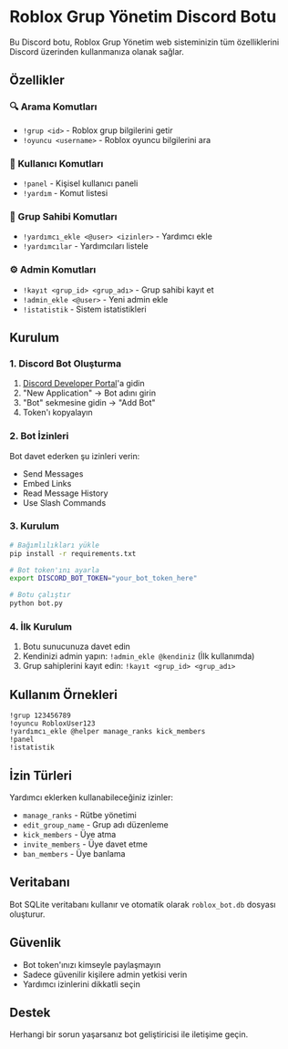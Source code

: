 
# Roblox Grup Yönetim Discord Botu

Bu Discord botu, Roblox Grup Yönetim web sisteminizin tüm özelliklerini Discord üzerinden kullanmanıza olanak sağlar.

## Özellikler

### 🔍 Arama Komutları
- `!grup <id>` - Roblox grup bilgilerini getir
- `!oyuncu <username>` - Roblox oyuncu bilgilerini ara

### 👤 Kullanıcı Komutları
- `!panel` - Kişisel kullanıcı paneli
- `!yardım` - Komut listesi

### 👑 Grup Sahibi Komutları
- `!yardımcı_ekle <@user> <izinler>` - Yardımcı ekle
- `!yardımcılar` - Yardımcıları listele

### ⚙️ Admin Komutları
- `!kayıt <grup_id> <grup_adı>` - Grup sahibi kayıt et
- `!admin_ekle <@user>` - Yeni admin ekle
- `!istatistik` - Sistem istatistikleri

## Kurulum

### 1. Discord Bot Oluşturma
1. [Discord Developer Portal](https://discord.com/developers/applications)'a gidin
2. "New Application" → Bot adını girin
3. "Bot" sekmesine gidin → "Add Bot"
4. Token'ı kopyalayın

### 2. Bot İzinleri
Bot davet ederken şu izinleri verin:
- Send Messages
- Embed Links
- Read Message History
- Use Slash Commands

### 3. Kurulum
```bash
# Bağımlılıkları yükle
pip install -r requirements.txt

# Bot token'ını ayarla
export DISCORD_BOT_TOKEN="your_bot_token_here"

# Botu çalıştır
python bot.py
```

### 4. İlk Kurulum
1. Botu sunucunuza davet edin
2. Kendinizi admin yapın: `!admin_ekle @kendiniz` (İlk kullanımda)
3. Grup sahiplerini kayıt edin: `!kayıt <grup_id> <grup_adı>`

## Kullanım Örnekleri

```
!grup 123456789
!oyuncu RobloxUser123
!yardımcı_ekle @helper manage_ranks kick_members
!panel
!istatistik
```

## İzin Türleri

Yardımcı eklerken kullanabileceğiniz izinler:
- `manage_ranks` - Rütbe yönetimi
- `edit_group_name` - Grup adı düzenleme
- `kick_members` - Üye atma
- `invite_members` - Üye davet etme
- `ban_members` - Üye banlama

## Veritabanı

Bot SQLite veritabanı kullanır ve otomatik olarak `roblox_bot.db` dosyası oluşturur.

## Güvenlik

- Bot token'ınızı kimseyle paylaşmayın
- Sadece güvenilir kişilere admin yetkisi verin
- Yardımcı izinlerini dikkatli seçin

## Destek

Herhangi bir sorun yaşarsanız bot geliştiricisi ile iletişime geçin.
